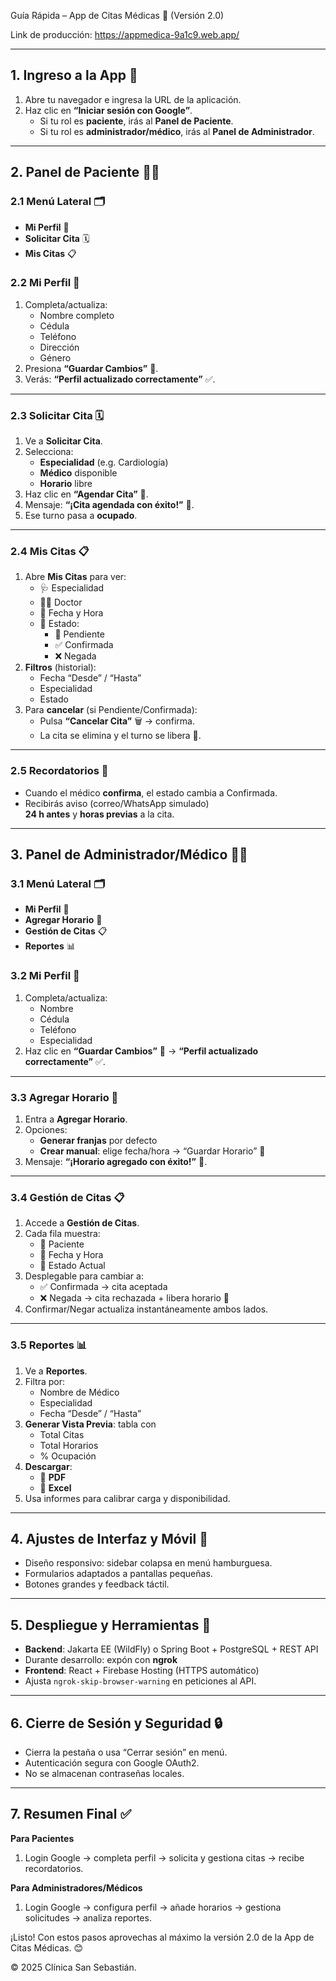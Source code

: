 Guía Rápida – App de Citas Médicas 🏥 (Versión 2.0)

Link de producción: https://appmedica-9a1c9.web.app/

---

## 1. Ingreso a la App 🔑
1. Abre tu navegador e ingresa la URL de la aplicación.  
2. Haz clic en **“Iniciar sesión con Google”**.  
   - Si tu rol es **paciente**, irás al **Panel de Paciente**.  
   - Si tu rol es **administrador/médico**, irás al **Panel de Administrador**.

---

## 2. Panel de Paciente 👩‍⚕️

### 2.1 Menú Lateral 🗂️
- **Mi Perfil** 👤  
- **Solicitar Cita** 🗓️  
- **Mis Citas** 📋  

### 2.2 Mi Perfil 👤
1. Completa/actualiza:
   - Nombre completo  
   - Cédula  
   - Teléfono  
   - Dirección  
   - Género  
2. Presiona **“Guardar Cambios”** 💾.  
3. Verás: **“Perfil actualizado correctamente”** ✅.  

---

### 2.3 Solicitar Cita 🗓️
1. Ve a **Solicitar Cita**.  
2. Selecciona:
   - **Especialidad** (e.g. Cardiología)  
   - **Médico** disponible  
   - **Horario** libre  
3. Haz clic en **“Agendar Cita”** 📩.  
4. Mensaje: **“¡Cita agendada con éxito!”** 🎉.  
5. Ese turno pasa a **ocupado**.

---

### 2.4 Mis Citas 📋
1. Abre **Mis Citas** para ver:
   - 🩺 Especialidad  
   - 👨‍⚕️ Doctor  
   - 📅 Fecha y Hora  
   - 📌 Estado:  
     - 🔵 Pendiente  
     - ✅ Confirmada  
     - ❌ Negada  
2. **Filtros** (historial):
   - Fecha “Desde” / “Hasta”  
   - Especialidad  
   - Estado  
3. Para **cancelar** (si Pendiente/Confirmada):
   - Pulsa **“Cancelar Cita”** 🗑️ → confirma.  
   - La cita se elimina y el turno se libera 🔄.

---

### 2.5 Recordatorios 🔔
- Cuando el médico **confirma**, el estado cambia a Confirmada.  
- Recibirás aviso (correo/WhatsApp simulado)  
  **24 h antes** y **horas previas** a la cita.

---

## 3. Panel de Administrador/Médico 👨‍⚕️

### 3.1 Menú Lateral 🗂️
- **Mi Perfil** 👤  
- **Agregar Horario** 📆  
- **Gestión de Citas** 📋  
- **Reportes** 📊  

### 3.2 Mi Perfil 👤
1. Completa/actualiza:
   - Nombre  
   - Cédula  
   - Teléfono  
   - Especialidad  
2. Haz clic en **“Guardar Cambios”** 💾 → **“Perfil actualizado correctamente”** ✅.

---

### 3.3 Agregar Horario 📆
1. Entra a **Agregar Horario**.  
2. Opciones:
   - **Generar franjas** por defecto  
   - **Crear manual**: elige fecha/hora → “Guardar Horario” 💾  
3. Mensaje: **“¡Horario agregado con éxito!”** 🎉.  

---

### 3.4 Gestión de Citas 📋
1. Accede a **Gestión de Citas**.  
2. Cada fila muestra:
   - 👤 Paciente  
   - 📅 Fecha y Hora  
   - 📌 Estado Actual  
3. Desplegable para cambiar a:  
   - ✅ Confirmada → cita aceptada  
   - ❌ Negada → cita rechazada + libera horario 🔄  
4. Confirmar/Negar actualiza instantáneamente ambos lados.

---

### 3.5 Reportes 📊
1. Ve a **Reportes**.  
2. Filtra por:
   - Nombre de Médico  
   - Especialidad  
   - Fecha “Desde” / “Hasta”  
3. **Generar Vista Previa**: tabla con  
   - Total Citas  
   - Total Horarios  
   - % Ocupación  
4. **Descargar**:
   - 📄 **PDF**  
   - 📑 **Excel**  
5. Usa informes para calibrar carga y disponibilidad.

---

## 4. Ajustes de Interfaz y Móvil 📱
- Diseño responsivo: sidebar colapsa en menú hamburguesa.  
- Formularios adaptados a pantallas pequeñas.  
- Botones grandes y feedback táctil.

---

## 5. Despliegue y Herramientas 🚀
- **Backend**: Jakarta EE (WildFly) o Spring Boot + PostgreSQL + REST API  
- Durante desarrollo: expón con **ngrok**  
- **Frontend**: React + Firebase Hosting (HTTPS automático)  
- Ajusta `ngrok-skip-browser-warning` en peticiones al API.

---

## 6. Cierre de Sesión y Seguridad 🔒
- Cierra la pestaña o usa “Cerrar sesión” en menú.  
- Autenticación segura con Google OAuth2.  
- No se almacenan contraseñas locales.

---

## 7. Resumen Final ✅

**Para Pacientes**  
1. Login Google → completa perfil → solicita y gestiona citas → recibe recordatorios.  

**Para Administradores/Médicos**  
1. Login Google → configura perfil → añade horarios → gestiona solicitudes → analiza reportes.  

¡Listo! Con estos pasos aprovechas al máximo la versión 2.0 de la App de Citas Médicas. 😊

© 2025 Clínica San Sebastián.  

